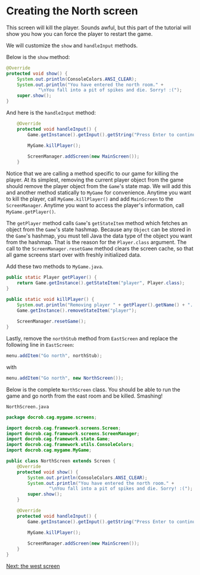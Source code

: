 # Creating the North screen

This screen will kill the player. Sounds awful, but this part of the tutorial will show you how you can force the player to restart the game.

We will customize the `show` and `handleInput` methods.

Below is the `show` method:
```java
@Override
protected void show() {
    System.out.println(ConsoleColors.ANSI_CLEAR);
    System.out.println("You have entered the north room." +
            "\nYou fall into a pit of spikes and die. Sorry! :(");
    super.show();
}
```

And here is the `handleInput` method:
```java
    @Override
    protected void handleInput() {
        Game.getInstance().getInput().getString("Press Enter to continue.");

        MyGame.killPlayer();
        
        ScreenManager.addScreen(new MainScreen());
    }
```

Notice that we are calling a method specific to our game for killing the player. At its simplest, removing the current player object from the game should remove the player object from the `Game`'s state map. We will add this and another method statically to `MyGame` for convenience. Anytime you want to kill the player, call `MyGame.killPlayer()` and add `MainScreen` to the `ScreenManager`. Anytime you want to access the player's information, call `MyGame.getPlayer()`.  

The `getPlayer` method calls `Game`'s `getStateItem` method which fetches an object from the `Game`'s state hashmap. Because any `Object` can be stored in the `Game`'s hashmap, you must tell Java the data type of the object you want from the hashmap. That is the reason for the `Player.class` argument. The call to the `ScreenManager.resetGame` method clears the screen cache, so that all game screens start over with freshly initialized data.

Add these two methods to `MyGame.java`.
```java
public static Player getPlayer() {
    return Game.getInstance().getStateItem("player", Player.class);
}

public static void killPlayer() {
    System.out.println("Removing player " + getPlayer().getName() + "...");
    Game.getInstance().removeStateItem("player");
    
    ScreenManager.resetGame();
}
```

Lastly, remove the `northStub` method from `EastScreen` and replace the following line in `EastScreen`:
```java
menu.addItem("Go north", northStub);
```
with
```java
menu.addItem("Go north", new NorthScreen());
```

Below is the complete `NorthScreen` class. You should be able to run the game and go north from the east room and be killed. Smashing!

`NorthScreen.java`
```java
package docrob.cag.mygame.screens;

import docrob.cag.framework.screens.Screen;
import docrob.cag.framework.screens.ScreenManager;
import docrob.cag.framework.state.Game;
import docrob.cag.framework.utils.ConsoleColors;
import docrob.cag.mygame.MyGame;

public class NorthScreen extends Screen {
    @Override
    protected void show() {
        System.out.println(ConsoleColors.ANSI_CLEAR);
        System.out.println("You have entered the north room." +
                "\nYou fall into a pit of spikes and die. Sorry! :(");
        super.show();
    }

    @Override
    protected void handleInput() {
        Game.getInstance().getInput().getString("Press Enter to continue.");

        MyGame.killPlayer();
        
        ScreenManager.addScreen(new MainScreen());
    }
}
```

[Next: the west screen](westscreen.md)